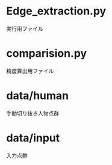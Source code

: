 # Edge_extraction.py
実行用ファイル

# comparision.py
精度算出用ファイル

# data/human
手動切り抜き人物点群

# data/input
入力点群
